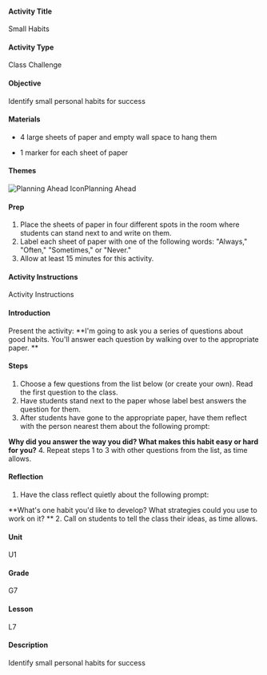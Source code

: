 #### Activity Title
Small Habits
#### Activity Type
Class Challenge
#### Objective
Identify small personal habits for success
#### Materials
-  4 large sheets of paper and empty wall space to hang them

-  1 marker for each sheet of paper
#### Themes
![Planning Ahead Icon](http://v5cmservice.secondstep.org/MS3TP_IMAGES/SKILLS/SKILLS_SMALL_IMAGES/planning-ahead-sm.png)Planning Ahead
 

#### Prep
1. Place the sheets of paper in four different spots in the room where students can stand next to and write on them.
2. Label each sheet of paper with one of the following words: "Always," "Often," "Sometimes," or "Never."
3. Allow at least 15 minutes for this activity.

#### Activity Instructions
Activity Instructions
#### Introduction
Present the activity: **I'm going to ask you a series of questions about good habits. You'll answer each question by walking over to the appropriate paper. **
#### Steps
1. Choose a few questions from the list below (or create your own). Read the first question to the class.
2. Have students stand next to the paper whose label best answers the question for them.
3. After students have gone to the appropriate paper, have them reflect with the person nearest them about the following prompt:

**Why did you answer the way you did? What makes this habit easy or hard for you?**
4. Repeat steps 1 to 3 with other questions from the list, as time allows.

#### Reflection
1. Have the class reflect quietly about the following prompt:

**What's one habit you'd like to develop? What strategies could you use to work on it? **
2. Call on students to tell the class their ideas, as time allows.

#### Unit
U1
#### Grade
G7
#### Lesson
L7
#### Description
Identify small personal habits for success
